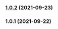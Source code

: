 ### [1.0.2](https://github.com/cloudfarm-us/desktop-client/compare/1.0.1...1.0.2) (2021-09-23)

### 1.0.1 (2021-09-22)

